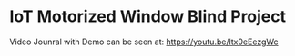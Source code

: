 # IoT Motorized Window Blind Project
Video Jounral with Demo can be seen at: https://youtu.be/ltx0eEezgWc  
